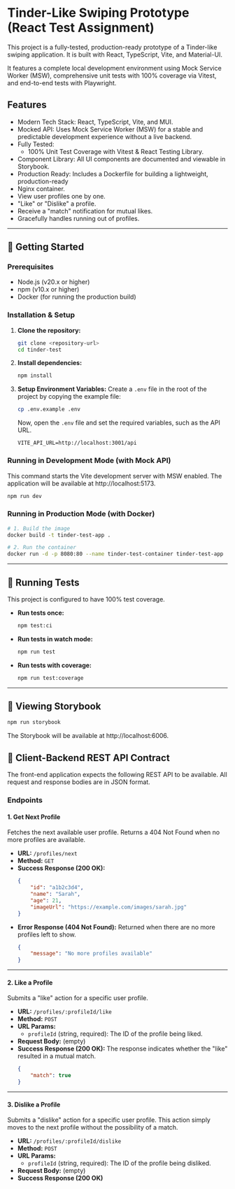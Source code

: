 # Tinder-Like Swiping Prototype (React Test Assignment)

This project is a fully-tested, production-ready prototype of a Tinder-like swiping application. It is built with React, TypeScript, Vite, and Material-UI.

It features a complete local development environment using Mock Service Worker (MSW), comprehensive unit tests with 100% coverage via Vitest, and end-to-end tests with Playwright.

## Features

- Modern Tech Stack: React, TypeScript, Vite, and MUI.
- Mocked API: Uses Mock Service Worker (MSW) for a stable and predictable development experience without a live backend.
- Fully Tested:
    - 100% Unit Test Coverage with Vitest & React Testing Library.
- Component Library: All UI components are documented and viewable in Storybook.
- Production Ready: Includes a Dockerfile for building a lightweight, production-ready
- Nginx container.
- View user profiles one by one.
- "Like" or "Dislike" a profile.
- Receive a "match" notification for mutual likes.
- Gracefully handles running out of profiles.

---

## 🚀 Getting Started

### Prerequisites

- Node.js (v20.x or higher)
- npm (v10.x or higher)
- Docker (for running the production build)

### Installation & Setup

1.  **Clone the repository:**

    ```bash
    git clone <repository-url>
    cd tinder-test
    ```

2.  **Install dependencies:**

    ```bash
    npm install
    ```

3.  **Setup Environment Variables:**
    Create a `.env` file in the root of the project by copying the example file:
    ```bash
    cp .env.example .env
    ```
    Now, open the `.env` file and set the required variables, such as the API URL.
    ```env
    VITE_API_URL=http://localhost:3001/api
    ```

### Running in Development Mode (with Mock API)

This command starts the Vite development server with MSW enabled. The application will be available at http://localhost:5173.

```bash
npm run dev
```

### Running in Production Mode (with Docker)

```bash
# 1. Build the image
docker build -t tinder-test-app .

# 2. Run the container
docker run -d -p 8080:80 --name tinder-test-container tinder-test-app

```

---

## 🧪 Running Tests

This project is configured to have 100% test coverage.

- **Run tests once:**

    ```bash
    npm test:ci
    ```

- **Run tests in watch mode:**
    ```bash
    npm run test
    ```
- **Run tests with coverage:**
    ```bash
    npm run test:coverage
    ```

---

## 📖 Viewing Storybook

```bash
npm run storybook
```

The Storybook will be available at http://localhost:6006.

## 📝 Client-Backend REST API Contract

The front-end application expects the following REST API to be available. All request and response bodies are in JSON format.

### Endpoints

#### 1. Get Next Profile

Fetches the next available user profile. Returns a 404 Not Found when no more profiles are available.

- **URL:** `/profiles/next`
- **Method:** `GET`
- **Success Response (200 OK):**
    ```json
    {
        "id": "a1b2c3d4",
        "name": "Sarah",
        "age": 21,
        "imageUrl": "https://example.com/images/sarah.jpg"
    }
    ```
- **Error Response (404 Not Found):**
  Returned when there are no more profiles left to show.
    ```json
    {
        "message": "No more profiles available"
    }
    ```

---

#### 2. Like a Profile

Submits a "like" action for a specific user profile.

- **URL:** `/profiles/:profileId/like`
- **Method:** `POST`
- **URL Params:**
    - `profileId` (string, required): The ID of the profile being liked.
- **Request Body:** (empty)
- **Success Response (200 OK):**
  The response indicates whether the "like" resulted in a mutual match.
    ```json
    {
        "match": true
    }
    ```

---

#### 3. Dislike a Profile

Submits a "dislike" action for a specific user profile. This action simply moves to the next profile without the possibility of a match.

- **URL:** `/profiles/:profileId/dislike`
- **Method:** `POST`
- **URL Params:**
    - `profileId` (string, required): The ID of the profile being disliked.
- **Request Body:** (empty)
- **Success Response (200 OK)**
